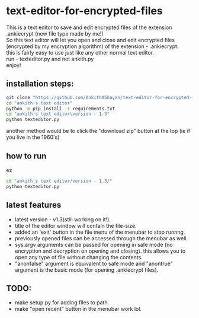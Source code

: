 # text-editor-for-encrypted-files
This is a text editor to save and edit encrypted files of the extension .ankiecrypt (new file type made by me!)  
So this text editor will let you open and close and edit encrypted files (encrypted by my encryption algorithm) of the extension - .ankiecrypt.  
this is fairly easy to use just like any other normal text editor.   
run - texteditor.py and not ankith.py  
enjoy!  

## installation steps:
```bash
git clone "https://github.com/AnkithAbhayan/text-editor-for-encrypted-files" "ankith's text editor"
cd "ankith's text editor"
python -m pip install -r requirements.txt
cd "ankith's text editor\version - 1.3"
python texteditor.py
```  
another method would be to click the "download zip" button at the top (ie if you live in the 1960's)  
## how to run  
ez  
```bash
cd "ankith's text editor/version - 1.3/"
python texteditor.py
```  

## latest features
- latest version - v1.3(still working on it!).    
- title of the editor window will contain the file-size.
- added an 'exit' button in the file menu of the menubar to stop runnng.
- previously opened files can be accessed through the menubar as well.
- sys.argv arguments can be passed for opening in safe mode (no encryption and decryption on opening and closing). this allows you to open any type of file without changing the contents.
- "anonfalse" argument is equivalent to safe mode and "anontrue" argument is the basic mode (for opening .ankiecrypt files).

## TODO:
- make setup.py for adding files to path.
- make "open recent" button in the menubar work lol.
